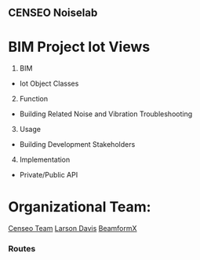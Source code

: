 ## CENSEO Noiselab
# BIM Project Iot Views
1. BIM
- Iot Object Classes 
2. Function
- Building Related Noise and Vibration Troubleshooting
3. Usage
- Building Development Stakeholders

4. Implementation
- Private/Public API 

# Organizational Team:

[Censeo Team](https://www.censeo.design)
[Larson Davis](http://www.larsondavis.com/Products/NoiseMonitoringSystems)
[BeamformX](https://www.optinav.com/beamformx-aeroacoustic-detector)

### Routes

